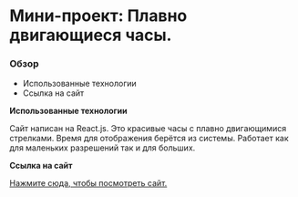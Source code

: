 # Мини-проект: Плавно двигающиеся часы.

### Обзор

* Использованные технологии
* Ссылка на сайт

**Использованные технологии**

Сайт написан на React.js. Это красивые часы с плавно двигающимися стрелками. Время для отображения берётся из системы. Работает как для маленьких разрешений так и для больших.

**Ссылка на сайт**

[Нажмите сюда, чтобы посмотреть сайт.](https://gendrarium.github.io/oclock/)

